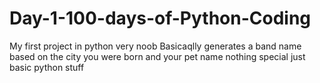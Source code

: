 # Day-1-100-days-of-Python-Coding
My first project in python very noob
Basicaqlly generates a band name based on the city you were born and your pet name nothing special just basic python stuff

